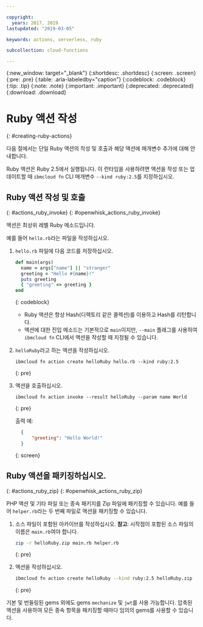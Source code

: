 ```yaml
---

copyright:
  years: 2017, 2019
lastupdated: "2019-03-05"

keywords: actions, serverless, ruby

subcollection: cloud-functions

---
```


{:new_window: target="_blank"}
{:shortdesc: .shortdesc}
{:screen: .screen}
{:pre: .pre}
{:table: .aria-labeledby="caption"}
{:codeblock: .codeblock}
{:tip: .tip}
{:note: .note}
{:important: .important}
{:deprecated: .deprecated}
{:download: .download}

# Ruby 액션 작성
{: #creating-ruby-actions}

다음 절에서는 단일 Ruby 액션의 작성 및 호출과 해당 액션에 매개변수 추가에 대해 안내합니다.  

Ruby 액션은 Ruby 2.5에서 실행됩니다. 이 런타임을 사용하려면 액션을 작성 또는 업데이트할 때 `ibmcloud fn` CLI 매개변수
`--kind ruby:2.5`를 지정하십시오. 

## Ruby 액션 작성 및 호출
{: #actions_ruby_invoke}
{: #openwhisk_actions_ruby_invoke}

액션은 최상위 레벨 Ruby 메소드입니다.

예를 들어 `hello.rb`라는 파일을 작성하십시오.

1. `hello.rb` 파일에 다음 코드를 저장하십시오.

    ```ruby
    def main(args)
      name = args["name"] || "stranger"
      greeting = "Hello #{name}!"
      puts greeting
      { "greeting" => greeting }
    end
    ```
    {: codeblock}

    * Ruby 액션은 항상 Hash(디렉토리 같은 콜렉션)를 이용하고 Hash를 리턴합니다.
    * 액션에 대한 진입 메소드는 기본적으로 `main`이지만, `--main` 플래그를 사용하여 `ibmcloud fn` CLI에서 액션을 작성할 때 지정될 수 있습니다. 

2. `helloRuby`라고 하는 액션을 작성하십시오. 

    ```
    ibmcloud fn action create helloRuby hello.rb --kind ruby:2.5
    ```
    {: pre}

3. 액션을 호출하십시오.

    ```
    ibmcloud fn action invoke --result helloRuby --param name World
    ```
    {: pre}

    출력 예:

    ```json
      {
          "greeting": "Hello World!"
      }
    ```
    {: screen}

## Ruby 액션을 패키징하십시오.
{: #actions_ruby_zip}
{: #openwhisk_actions_ruby_zip}

PHP 액션 및 기타 파일 또는 종속 패키지를 Zip 파일에 패키징할 수 있습니다. 예를 들어 `helper.rb`라는 두 번째 파일로 액션을 패키징할 수 있습니다.

1. 소스 파일이 포함된 아카이브를 작성하십시오. **참고**: 시작점이 포함된 소스 파일의 이름은 `main.rb`여야 합니다.
    

    ```bash
    zip -r helloRuby.zip main.rb helper.rb
    ```
    {: pre}

2. 액션을 작성하십시오.

    ```bash
    ibmcloud fn action create helloRuby --kind ruby:2.5 helloRuby.zip
    ```
    {: pre}

기본 및 번들링된 gems 외에도 gems `mechanize` 및 `jwt`를 사용 가능합니다.
압축된 액션을 사용하여 모든 종속 항목을 패키징할 때마다 임의의 gems를 사용할 수 있습니다.
